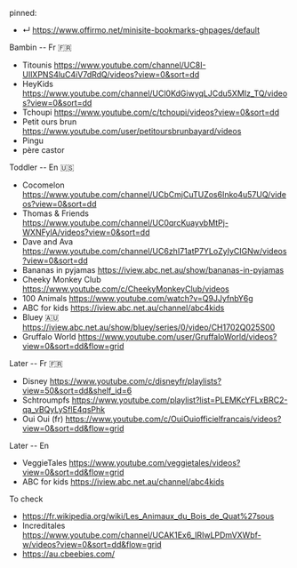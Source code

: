 
pinned:
- ↵ https://www.offirmo.net/minisite-bookmarks-ghpages/default


Bambin -- Fr 🇫🇷
- Titounis            https://www.youtube.com/channel/UC8I-UIlXPNS4luC4iV7dRdQ/videos?view=0&sort=dd
- HeyKids             https://www.youtube.com/channel/UCl0KdGiwyqLJCdu5XMIz_TQ/videos?view=0&sort=dd
- Tchoupi             https://www.youtube.com/c/tchoupi/videos?view=0&sort=dd
- Petit ours brun     https://www.youtube.com/user/petitoursbrunbayard/videos
- Pingu
- père castor


Toddler -- En 🇺🇸
- Cocomelon           https://www.youtube.com/channel/UCbCmjCuTUZos6Inko4u57UQ/videos?view=0&sort=dd
- Thomas & Friends    https://www.youtube.com/channel/UC0qrcKuayvbMtPj-WXNFylA/videos?view=0&sort=dd
- Dave and Ava        https://www.youtube.com/channel/UC6zhI71atP7YLoZyIyCIGNw/videos?view=0&sort=dd
- Bananas in pyjamas  https://iview.abc.net.au/show/bananas-in-pyjamas
- Cheeky Monkey Club  https://www.youtube.com/c/CheekyMonkeyClub/videos
- 100 Animals         https://www.youtube.com/watch?v=Q9JJyfnbY6g
- ABC for kids        https://iview.abc.net.au/channel/abc4kids
- Bluey 🇦🇺            https://iview.abc.net.au/show/bluey/series/0/video/CH1702Q025S00
- Gruffalo World      https://www.youtube.com/user/GruffaloWorld/videos?view=0&sort=dd&flow=grid


Later -- Fr 🇫🇷
- Disney              https://www.youtube.com/c/disneyfr/playlists?view=50&sort=dd&shelf_id=6
- Schtroumpfs         https://www.youtube.com/playlist?list=PLEMKcYFLxBRC2-qa_vBQyLySflE4qsPhk
- Oui Oui (fr)        https://www.youtube.com/c/OuiOuiofficielfrancais/videos?view=0&sort=dd&flow=grid


Later -- En
- VeggieTales https://www.youtube.com/veggietales/videos?view=0&sort=dd&flow=grid
- ABC for kids         https://iview.abc.net.au/channel/abc4kids


To check
- https://fr.wikipedia.org/wiki/Les_Animaux_du_Bois_de_Quat%27sous
- Increditales https://www.youtube.com/channel/UCAK1Ex6_IRIwLPDmVXWbf-w/videos?view=0&sort=dd&flow=grid
- https://au.cbeebies.com/
